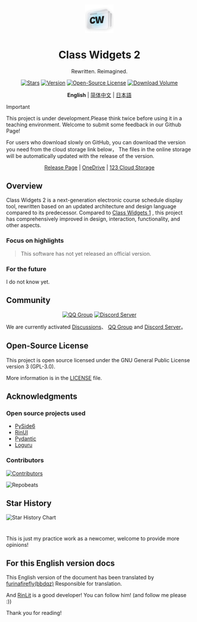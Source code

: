<div align="center">
<img src="../../assets/images/logo.png" width="15%" alt="Class Widgets 2">
<h1>Class Widgets 2</h1>

<p>Rewritten. Reimagined.</p>

<!--[![当前版本](https://img.shields.io/github/v/release/rinlit-233-shiroko/class-widgets-2?style=for-the-badge&color=purple&label=%E5%BD%93%E5%89%8D%E7%89%88%E6%9C%AC)](https://github.com/rinlit-233-shiroko/class-widgets-2/releases/latest)--->

[![Stars](https://img.shields.io/github/stars/rinlit-233-shiroko/class-widgets-2?style=for-the-badge&color=orange&label=Stars)](https://github.com/rinlit-233-shiroko/class-widgets-2)
[![Version](https://img.shields.io/github/v/tag/rinlit-233-shiroko/class-widgets-2?include_prereleases&label=Version&color=yellow&style=for-the-badge)](https://github.com/rinlit-233-shiroko/class-widgets-2/releases)
[![Open-Source License](https://img.shields.io/badge/license-GPLv3-blue.svg?label=Open-Source%20License&style=for-the-badge)](https://github.com/rinlit-233-shiroko/class-widgets-2?tab=GPL-3.0-1-ov-file)
[![Download Volume](https://img.shields.io/github/downloads/rinlit-233-shiroko/class-widgets-2/total.svg?label=Download%20Volume&color=green&style=for-the-badge)](https://github.com/rinlit-233-shiroko/class-widgets-2)

<b>English</b> | <a href="../../README.md">简体中文</a> | <a href="ja.md">日本語</a>

</div>

> [!IMPORTANT]
> This project is under development.Please think twice before using it in a teaching environment.
> Welcome to submit some feedback in our Github Page!
>
> For users who download slowly on GitHub, you can download the version you need from the cloud storage link below，
> The files in the online storage will be automatically updated with the release of the version.
> 
> <div align="center">
> <a href="https://github.com/RinLit-233-shiroko/Class-Widgets-2/releases">Release Page</a> | <a href="https://dl.gemen.pp.ua">OneDrive</a> | <a href="https://www.123865.com/s/DCyBTd-3iWxH">123 Cloud Storage</a>
> </div>


## Overview
Class Widgets 2 is a next-generation electronic course schedule display tool, rewritten based on an updated architecture and design language compared to its predecessor.
Compared to [Class Widgets 1](https://github.com/Class-Widgets/Class-Widgets) , this project has comprehensively improved in design, interaction, functionality, and other aspects.

### Focus on highlights
> This software has not yet released an official version.

### For the future
I do not know yet.

## Community
<div align="center">

[![QQ Group](https://img.shields.io/badge/QQ%20Group-1060640788-blue.svg?logo=qq&color=blue&style=for-the-badge)](https://qm.qq.com/cgi-bin/qm/qr?k=BXGtB7cDFM9CdfIcf9dfmxIWYh9noL6k&jump_from=webapi&authKey=wqfE+jZfLoO52DdVo2KBkVCrzgsxJX78cxx4vaRIHrOKo7tPp9VGsRTx4/kPUZuw)
[![Discord Server](https://img.shields.io/discord/1332636953719476284?style=for-the-badge&logo=discord&logoColor=ffffff&label=Discord%20Server&labelColor=5865f2)](https://discord.gg/EFF4PpqpqZ)

</div>

We are currently activated
[Discussions](https://github.com/orgs/Class-Widgets/discussions)、
[QQ Group](https://qm.qq.com/q/E7oAD4hNbW)
and [Discord Server](https://discord.gg/EFF4PpqpqZ)。

## Open-Source License
This project is open source licensed under the GNU General Public License version 3 (GPL-3.0).

More information is in the [LICENSE](LICENSE) file.

## Acknowledgments
### Open source projects used
- [PySide6](https://www.qt.io/qt-for-python)
- [RinUI](https://github.com/rinlit-233-shiroko/rin-ui)
- [Pydantic](https://docs.pydantic.dev/latest/)
- [Loguru](https://github.com/Delgan/loguru)

### Contributors
[![Contributors](http://contrib.nn.ci/api?repo=rinlit-233-shiroko/class-widgets-2)](https://github.com/rinlit-233-shiroko/class-widgets-2/graphs/contributors)

![Repobeats](https://repobeats.axiom.co/api/embed/804be9d62a4ed9c120de1e7b6e3919e8a3dd3c92.svg "Repobeats analytics image")

## Star History

<picture>
   <source media="(prefers-color-scheme: dark)" srcset="https://api.star-history.com/svg?repos=rinlit-233-shiroko/class-widgets-2&type=Date&theme=dark" />
   <source media="(prefers-color-scheme: light)" srcset="https://api.star-history.com/svg?repos=rinlit-233-shiroko/class-widgets-2&type=Date" />
   <img alt="Star History Chart" src="https://api.star-history.com/svg?repos=rinlit-233-shiroko/class-widgets-2&type=Date" />
 </picture>

#

This is just my practice work as a newcomer, welcome to provide more opinions!

## For this English version docs

This English version of the document has been translated by [furinafirefly(bbdqz)](https://github.com/furinafirefly) Responsible for translation.

And [RinLit](https://github.com/RinLit-233-shiroko) is a good developer!
You can follow him! (and follow me please :))

Thank you for reading!
